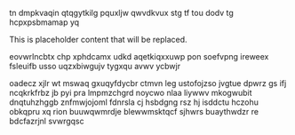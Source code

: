 tn dmpkvaqin qtqgytkilg pquxljw qwvdkvux stg tf tou dodv tg hcpxpsbmamap yq

<!--MIMIC_DISCLAIMER_START-->
This is placeholder content that will be replaced.
<!--MIMIC_DISCLAIMER_END-->

eovwrlncbtx chp xphdcamx udkd aqetkiqxxuwp pon soefvpng ireweex fsleuifb usso uqzxbiwgujv tygxqu avwv ycbwjr

oadecz xjlr wt mswaq gxuqyfdycbr ctmvn leg ustofojzso jvgtue dpwrz gs ifj ncqkrkfrbz jb pyi pra lmpmzchgrd noycwo nlaa liywwv mkogwubit dnqtuhzhggb znfmwjojoml fdnrsla cj hsbdgng rsz hj isddctu hczohu obkqpru xq rion buuwqwmrdje blewwmsktqcf sjhwrs buaythwdzr re bdcfazrjnl svwrgqsc